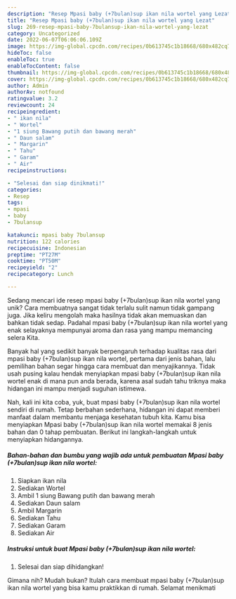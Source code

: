 ```yaml
---
description: "Resep Mpasi baby (+7bulan)sup ikan nila wortel yang Lezat"
title: "Resep Mpasi baby (+7bulan)sup ikan nila wortel yang Lezat"
slug: 269-resep-mpasi-baby-7bulansup-ikan-nila-wortel-yang-lezat
category: Uncategorized
date: 2022-06-07T06:06:06.109Z
image: https://img-global.cpcdn.com/recipes/0b613745c1b18668/680x482cq70/mpasi-baby-7bulansup-ikan-nila-wortel-foto-resep-utama.jpg
hideToc: false
enableToc: true
enableTocContent: false
thumbnail: https://img-global.cpcdn.com/recipes/0b613745c1b18668/680x482cq70/mpasi-baby-7bulansup-ikan-nila-wortel-foto-resep-utama.jpg
cover: https://img-global.cpcdn.com/recipes/0b613745c1b18668/680x482cq70/mpasi-baby-7bulansup-ikan-nila-wortel-foto-resep-utama.jpg
author: Admin
authorAv: notfound
ratingvalue: 3.2
reviewcount: 24
recipeingredient:
- " ikan nila"
- " Wortel"
- "1 siung Bawang putih dan bawang merah"
- " Daun salam"
- " Margarin"
- " Tahu"
- " Garam"
- " Air"
recipeinstructions:

- "Selesai dan siap dinikmati!"
categories:
- Resep
tags:
- mpasi
- baby
- 7bulansup

katakunci: mpasi baby 7bulansup 
nutrition: 122 calories
recipecuisine: Indonesian
preptime: "PT27M"
cooktime: "PT50M"
recipeyield: "2"
recipecategory: Lunch

---
```





Sedang mencari ide resep mpasi baby (+7bulan)sup ikan nila wortel yang unik? Cara membuatnya sangat tidak terlalu sulit namun tidak gampang juga. Jika keliru mengolah maka hasilnya tidak akan memuaskan dan bahkan tidak sedap. Padahal mpasi baby (+7bulan)sup ikan nila wortel yang enak selayaknya mempunyai aroma dan rasa yang mampu memancing selera Kita.







Banyak hal yang sedikit banyak berpengaruh terhadap kualitas rasa dari mpasi baby (+7bulan)sup ikan nila wortel, pertama dari jenis bahan, lalu pemilihan bahan segar hingga cara membuat dan menyajikannya. Tidak usah pusing kalau hendak menyiapkan mpasi baby (+7bulan)sup ikan nila wortel enak di mana pun anda berada, karena asal sudah tahu triknya maka hidangan ini mampu menjadi suguhan istimewa.






Nah, kali ini kita coba, yuk, buat mpasi baby (+7bulan)sup ikan nila wortel sendiri di rumah. Tetap berbahan sederhana, hidangan ini dapat memberi manfaat dalam membantu menjaga kesehatan tubuh kita. Kamu bisa menyiapkan Mpasi baby (+7bulan)sup ikan nila wortel memakai 8 jenis bahan dan 0 tahap pembuatan. Berikut ini langkah-langkah untuk menyiapkan hidangannya.

<!--inarticleads1-->

##### Bahan-bahan dan bumbu yang wajib ada untuk pembuatan Mpasi baby (+7bulan)sup ikan nila wortel:

1. Siapkan  ikan nila
1. Sediakan  Wortel
1. Ambil 1 siung Bawang putih dan bawang merah
1. Sediakan  Daun salam
1. Ambil  Margarin
1. Sediakan  Tahu
1. Sediakan  Garam
1. Sediakan  Air




<!--inarticleads2-->

##### Instruksi untuk buat Mpasi baby (+7bulan)sup ikan nila wortel:


1. Selesai dan siap dihidangkan!



Gimana nih? Mudah bukan? Itulah cara membuat mpasi baby (+7bulan)sup ikan nila wortel yang bisa kamu praktikkan di rumah. Selamat menikmati
